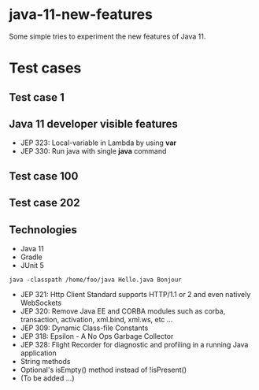 # java-11-new-features
Some simple tries to experiment the new features of Java 11.

# Test cases
## Test case 1

## Java 11 developer visible features
* JEP 323: Local-variable in Lambda by using **var**
* JEP 330: Run java with single **java** command

## Test case 100

## Test case 202

## Technologies
* Java 11
* Gradle
* JUnit 5


`java -classpath /home/foo/java Hello.java Bonjour`
* JEP 321: Http Client Standard supports HTTP/1.1 or 2 and even natively WebSockets
* JEP 320: Remove Java EE and CORBA modules such as corba, transaction, activation, xml.bind, xml.ws, etc ...
* JEP 309: Dynamic Class-file Constants
* JEP 318: Epsilon - A No Ops Garbage Collector
* JEP 328: Flight Recorder for diagnostic and profiling in a running Java application
* String methods
* Optional's isEmpty() method instead of !isPresent()
* (To be added ...)
